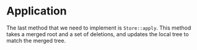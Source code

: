 # Application

The last method that we need to implement is `Store::apply`. This method takes a merged root and a set of deletions, and updates the local tree to match the merged tree.
